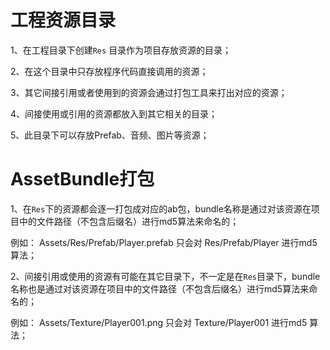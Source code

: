 # 工程资源目录

1、在工程目录下创建`Res` 目录作为项目存放资源的目录；

2、在这个目录中只存放程序代码直接调用的资源；

3、其它间接引用或者使用到的资源会通过打包工具来打出对应的资源；

4、间接使用或引用的资源都放入到其它相关的目录；

5、此目录下可以存放Prefab、音频、图片等资源；

# AssetBundle打包

1、在`Res`下的资源都会逐一打包成对应的ab包，bundle名称是通过对该资源在项目中的文件路径（不包含后缀名）进行md5算法来命名的；

例如：
    Assets/Res/Prefab/Player.prefab
    只会对 Res/Prefab/Player 进行md5算法；

2、间接引用或使用的资源有可能在其它目录下，不一定是在`Res`目录下，bundle名称也是通过对该资源在项目中的文件路径（不包含后缀名）进行md5算法来命名的；

例如：
    Assets/Texture/Player001.png
    只会对 Texture/Player001 进行md5 算法；